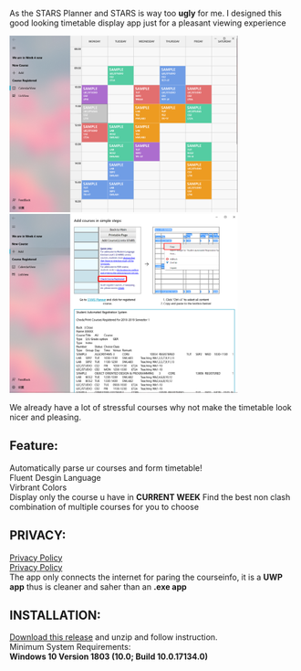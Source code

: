 
As the STARS Planner and STARS is way too **ugly** for me. I designed this good looking timetable display app just for a pleasant viewing experience

<img src="Image/FileV2.png" alt="drawing" width="400" />
<img src="Image/FileV1.png" alt="drawing" width="400" />

We already have a lot of stressful courses why not make the timetable look nicer and pleasing.

## Feature:

Automatically parse ur courses and form timetable!  
Fluent Desgin Language  
Virbrant Colors  
Display only the course u have in **CURRENT WEEK** 
Find the best non clash combination of multiple courses for you to choose


## PRIVACY:

<a href="privacy.html">Privacy Policy</a>   
[Privacy Policy](privacy.html)    
The app only connects the internet for paring the courseinfo, it is a **UWP app** thus is cleaner and saher than an **.exe app**

## INSTALLATION:

[Download this release](https://github.com/Brabalawuka/NTUtimetable/releases/tag/V1.0) and unzip and follow instruction.    
Minimum System Requirements:  
**Windows 10 Version 1803 (10.0; Build 10.0.17134.0)**
